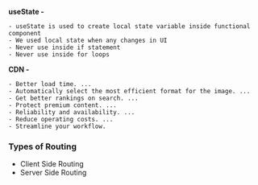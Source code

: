 **useState -**

    - useState is used to create local state variable inside functional component
    - We used local state when any changes in UI
    - Never use inside if statement
    - Never use inside for loops

**CDN -**

    - Better load time. ...
    - Automatically select the most efficient format for the image. ...
    - Get better rankings on search. ...
    - Protect premium content. ...
    - Reliability and availability. ...
    - Reduce operating costs. ...
    - Streamline your workflow.

### Types of Routing

- Client Side Routing
- Server Side Routing
